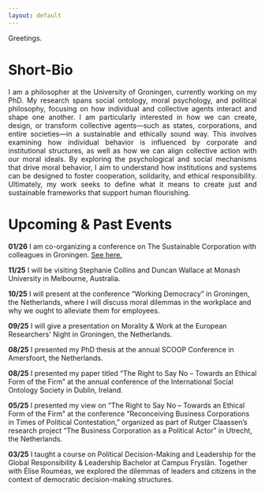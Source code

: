```yaml
---
layout: default
---
```

Greetings.

# Short-Bio

<p style="text-align: justify">I am a philosopher at the University of Groningen, currently working on my PhD. My research spans social ontology, moral psychology, and political philosophy, focusing on how individual and collective agents interact and shape one another. I am particularly interested in how we can create, design, or transform collective agents—such as states, corporations, and entire societies—in a sustainable and ethically sound way. This involves examining how individual behavior is influenced by corporate and institutional structures, as well as how we can align collective action with our moral ideals. By exploring the psychological and social mechanisms that drive moral behavior, I aim to understand how institutions and systems can be designed to foster cooperation, solidarity, and ethical responsibility. Ultimately, my work seeks to define what it means to create just and sustainable frameworks that support human flourishing.</p>

# Upcoming & Past Events 

**01/26** I am co-organizing a conference on The Sustainable Corporation with colleagues in Groningen. <a href="https://www.rug.nl/filosofie/organization/news-and-events/events/2024/call-for-papers-sustainable-corporation-jan-2026">See here.</a>

**11/25** I will be visiting Stephanie Collins and Duncan Wallace at Monash University in Melbourne, Australia.

**10/25** I will present at the conference “Working Democracy” in Groningen, the Netherlands, where I will discuss moral dilemmas in the workplace and why we ought to alleviate them for employees.

**09/25** I will give a presentation on Morality & Work at the European Researchers' Night in Groningen, the Netherlands.

**08/25** I presented my PhD thesis at the annual SCOOP Conference in Amersfoort, the Netherlands.

**08/25** I presented my paper titled “The Right to Say No – Towards an Ethical Form of the Firm” at the annual conference of the International Social Ontology Society in Dublin, Ireland.

**05/25** I presented my view on “The Right to Say No – Towards an Ethical Form of the Firm” at the conference “Reconceiving Business Corporations in Times of Political Contestation,” organized as part of Rutger Claassen’s research project “The Business Corporation as a Political Actor” in Utrecht, the Netherlands.

**03/25** I taught a course on Political Decision-Making and Leadership for the Global Responsibility & Leadership Bachelor at Campus Fryslân. Together with Élise Rouméas, we explored the dilemmas of leaders and citizens in the context of democratic decision-making structures. 
